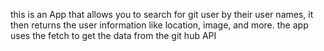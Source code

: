 this is an App that allows you to search  for git user by their user names, it then returns the user information like location, image, and more. the app uses the fetch to get the data from the git hub API
